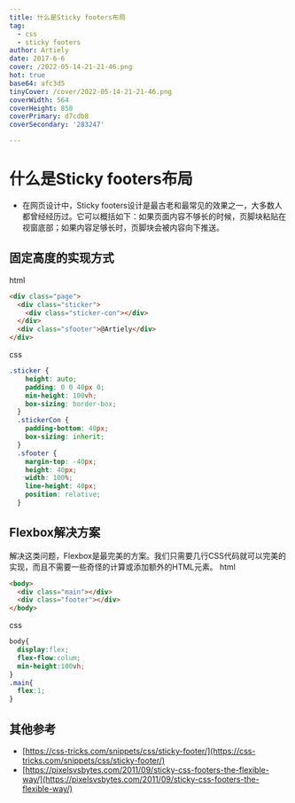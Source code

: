 ```yaml
---
title: 什么是Sticky footers布局
tag:
  - css
  - sticky footers
author: Artiely
date: 2017-6-6
cover: /2022-05-14-21-21-46.png
hot: true
base64: afc3d5
tinyCover: /cover/2022-05-14-21-21-46.png
coverWidth: 564
coverHeight: 858
coverPrimary: d7cdb8
coverSecondary: '283247'

---
```


# 什么是Sticky footers布局

- 在网页设计中，Sticky footers设计是最古老和最常见的效果之一，大多数人都曾经经历过。它可以概括如下：如果页面内容不够长的时候，页脚块粘贴在视窗底部；如果内容足够长时，页脚块会被内容向下推送。

## 固定高度的实现方式

html

```html
<div class="page">
  <div class="sticker">
    <div class="sticker-con"></div>
  </div>
  <div class="sfooter">@Artiely</div>
</div>


```

css

```css
.sticker {
    height: auto;
    padding: 0 0 40px 0;
    min-height: 100vh;
    box-sizing: border-box;
  }
  .stickerCon {
    padding-bottom: 40px;
    box-sizing: inherit;
  }
  .sfooter {
    margin-top: -40px;
    height: 40px;
    width: 100%;
    line-height: 40px;
    position: relative;
  }
```

## Flexbox解决方案

解决这类问题，Flexbox是最完美的方案。我们只需要几行CSS代码就可以完美的实现，而且不需要一些奇怪的计算或添加额外的HTML元素。
html

```html
<body>
  <div class="main"></div>
  <div class="footer"></div>
</body>
```

css

```css
body{
  display:flex;
  flex-flow:colum;
  min-height:100vh;
}
.main{
  flex:1;
}
```

## 其他参考

- [https://css-tricks.com/snippets/css/sticky-footer/](https://css-tricks.com/snippets/css/sticky-footer/)
- [https://pixelsvsbytes.com/2011/09/sticky-css-footers-the-flexible-way/](https://pixelsvsbytes.com/2011/09/sticky-css-footers-the-flexible-way/)


